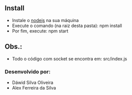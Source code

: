 ## Install
* Instale o [nodejs] na sua máquina
* Execute o comando (na raiz desta pasta): npm install
* Por fim, execute: npm start

## Obs.:
* Todo o código com socket se encontra em: src/index.js

### Desenvolvido por:
* Dáwid Silva Oliveira
* Alex Ferreira da Silva

[nodejs]: https://nodejs.org/en/
